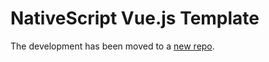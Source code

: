 # NativeScript Vue.js Template

The development has been moved to a [new
repo](https://github.com/tralves/nativescript-vue-rollup-template/).
